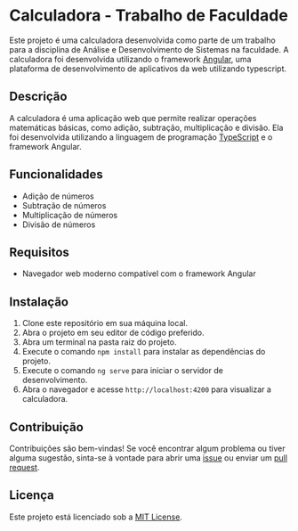 # Calculadora - Trabalho de Faculdade

Este projeto é uma calculadora desenvolvida como parte de um trabalho para a disciplina de Análise e Desenvolvimento de Sistemas na faculdade. A calculadora foi desenvolvida utilizando o framework [Angular](https://angular.io/), uma plataforma de desenvolvimento de aplicativos da web utilizando typescript.

## Descrição

A calculadora é uma aplicação web que permite realizar operações matemáticas básicas, como adição, subtração, multiplicação e divisão. Ela foi desenvolvida utilizando a linguagem de programação [TypeScript](https://www.typescriptlang.org/) e o framework Angular.

## Funcionalidades

- Adição de números
- Subtração de números
- Multiplicação de números
- Divisão de números

## Requisitos

- Navegador web moderno compatível com o framework Angular

## Instalação

1. Clone este repositório em sua máquina local.
2. Abra o projeto em seu editor de código preferido.
3. Abra um terminal na pasta raiz do projeto.
4. Execute o comando `npm install` para instalar as dependências do projeto.
5. Execute o comando `ng serve` para iniciar o servidor de desenvolvimento.
6. Abra o navegador e acesse `http://localhost:4200` para visualizar a calculadora.

## Contribuição

Contribuições são bem-vindas! Se você encontrar algum problema ou tiver alguma sugestão, sinta-se à vontade para abrir uma [issue](https://github.com/seu-usuario/seu-repositorio/issues) ou enviar um [pull request](https://github.com/seu-usuario/seu-repositorio/pulls).

## Licença

Este projeto está licenciado sob a [MIT License](https://opensource.org/licenses/MIT).
